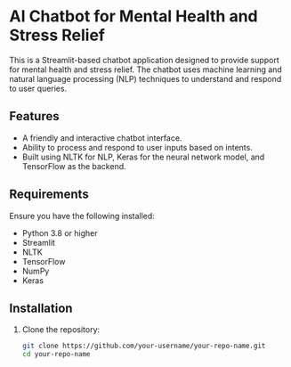 # AI Chatbot for Mental Health and Stress Relief

This is a Streamlit-based chatbot application designed to provide support for mental health and stress relief. The chatbot uses machine learning and natural language processing (NLP) techniques to understand and respond to user queries.

## Features
- A friendly and interactive chatbot interface.
- Ability to process and respond to user inputs based on intents.
- Built using NLTK for NLP, Keras for the neural network model, and TensorFlow as the backend.

## Requirements
Ensure you have the following installed:
- Python 3.8 or higher
- Streamlit
- NLTK
- TensorFlow
- NumPy
- Keras

## Installation
1. Clone the repository:
   ```bash
   git clone https://github.com/your-username/your-repo-name.git
   cd your-repo-name
   ```
